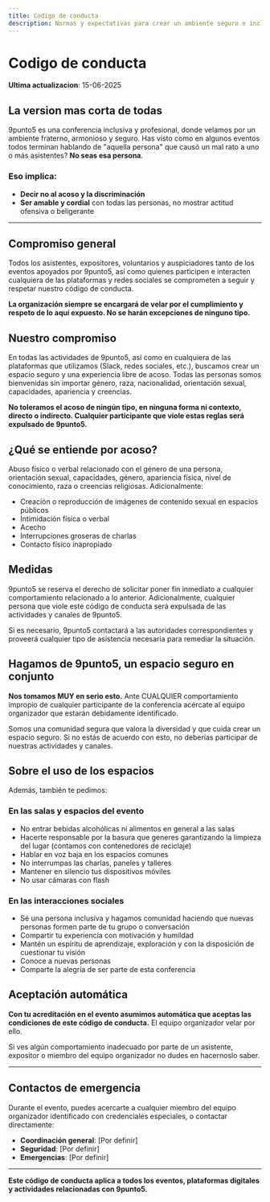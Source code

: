 ```yaml
---
title: Codigo de conducta
description: Normas y expectativas para crear un ambiente seguro e inclusivo en todos los eventos de 9punto5
---
```


# Codigo de conducta

**Ultima actualizacion**: 15-06-2025

## La version mas corta de todas

9punto5 es una conferencia inclusiva y profesional, donde velamos por un ambiente fraterno, armonioso y seguro. Has visto como en algunos eventos todos terminan hablando de "aquella persona" que causó un mal rato a uno o más asistentes? **No seas esa persona**.

### Eso implica:

- **Decir no al acoso y la discriminación**
- **Ser amable y cordial** con todas las personas, no mostrar actitud ofensiva o beligerante

---

## Compromiso general

Todos los asistentes, expositores, voluntarios y auspiciadores tanto de los eventos apoyados por 9punto5, así como quienes participen e interacten cualquiera de las plataformas y redes sociales se comprometen a seguir y respetar nuestro código de conducta.

**La organización siempre se encargará de velar por el cumplimiento y respeto de lo aquí expuesto. No se harán excepciones de ninguno tipo.**

## Nuestro compromiso

En todas las actividades de 9punto5, así como en cualquiera de las plataformas que utilizamos (Slack, redes sociales, etc.), buscamos crear un espacio seguro y una experiencia libre de acoso. Todas las personas somos bienvenidas sin importar género, raza, nacionalidad, orientación sexual, capacidades, apariencia y creencias. 

**No toleramos el acoso de ningún tipo, en ninguna forma ni contexto, directo o indirecto. Cualquier participante que viole estas reglas será expulsado de 9punto5.**

## ¿Qué se entiende por acoso?

Abuso físico o verbal relacionado con el género de una persona, orientación sexual, capacidades, género, apariencia física, nivel de conocimiento, raza o creencias religiosas. Adicionalmente:

- Creación o reproducción de imágenes de contenido sexual en espacios públicos
- Intimidación física o verbal
- Acecho
- Interrupciones groseras de charlas
- Contacto físico inapropiado

## Medidas

9punto5 se reserva el derecho de solicitar poner fin inmediato a cualquier comportamiento relacionado a lo anterior. Adicionalmente, cualquier persona que viole este código de conducta será expulsada de las actividades y canales de 9punto5.

Si es necesario, 9punto5 contactará a las autoridades correspondientes y proveerá cualquier tipo de asistencia necesaria para remediar la situación.

## Hagamos de 9punto5, un espacio seguro en conjunto

**Nos tomamos MUY en serio esto.** Ante CUALQUIER comportamiento impropio de cualquier participante de la conferencia acércate al equipo organizador que estarán debidamente identificado.

Somos una comunidad segura que valora la diversidad y que cuida crear un espacio seguro. Si no estás de acuerdo con esto, no deberías participar de nuestras actividades y canales.

## Sobre el uso de los espacios

Además, también te pedimos:

### **En las salas y espacios del evento**

- No entrar bebidas alcohólicas ni alimentos en general a las salas
- Hacerte responsable por la basura que generes garantizando la limpieza del lugar (contamos con contenedores de reciclaje)
- Hablar en voz baja en los espacios comunes
- No interrumpas las charlas, paneles y talleres
- Mantener en silencio tus dispositivos móviles
- No usar cámaras con flash

### **En las interacciones sociales**

- Sé una persona inclusiva y hagamos comunidad haciendo que nuevas personas formen parte de tu grupo o conversación
- Compartir tu experiencia con motivación y humildad
- Mantén un espíritu de aprendizaje, exploración y con la disposición de cuestionar tu visión
- Conoce a nuevas personas
- Comparte la alegría de ser parte de esta conferencia

## Aceptación automática

**Con tu acreditación en el evento asumimos automática que aceptas las condiciones de este código de conducta.** El equipo organizador velar por ello.

Si ves algún comportamiento inadecuado por parte de un asistente, expositor o miembro del equipo organizador no dudes en hacernoslo saber.

---

## Contactos de emergencia

Durante el evento, puedes acercarte a cualquier miembro del equipo organizador identificado con credenciales especiales, o contactar directamente:

- **Coordinación general**: [Por definir]
- **Seguridad**: [Por definir]
- **Emergencias**: [Por definir]

---

**Este código de conducta aplica a todos los eventos, plataformas digitales y actividades relacionadas con 9punto5.**
